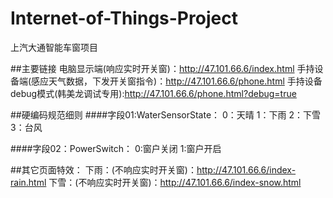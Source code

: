 # Internet-of-Things-Project
上汽大通智能车窗项目

##主要链接
电脑显示端(响应实时开关窗)：http://47.101.66.6/index.html
手持设备端(感应天气数据，下发开关窗指令)：http://47.101.66.6/phone.html
手持设备debug模式(韩美龙调试专用):http://47.101.66.6/phone.html?debug=true

##硬编码规范细则
####字段01:WaterSensorState：
0：天晴
1：下雨
2：下雪
3：台风

####字段02：PowerSwitch：
0:窗户关闭
1:窗户开启



##其它页面特效：
下雨：(不响应实时开关窗)：http://47.101.66.6/index-rain.html
下雪：(不响应实时开关窗)：http://47.101.66.6/index-snow.html
